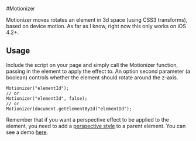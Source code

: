 #Motionizer

Motionizer moves rotates an element in 3d space (using CSS3 transforms), based on device motion. As far as I know, right now this only works on iOS 4.2+.

## Usage

Include the script on your page and simply call the Motionizer function, passing in the element to apply the effect to. An option second parameter (a boolean) controls whether the element should rotate around the z-axis.

	Motionizer("elementId");
	// or
	Motionizer("elementId", false);
	// or
	Motionizer(document.getElementById("elementId");

Remember that if you want a perspective effect to be applied to the element, you need to add a [perspective style](https://developer.mozilla.org/en/CSS/perspective) to a parent element. You can see a demo [here](http://cbateman.com/demos/accelerometer/motionizer.htm).